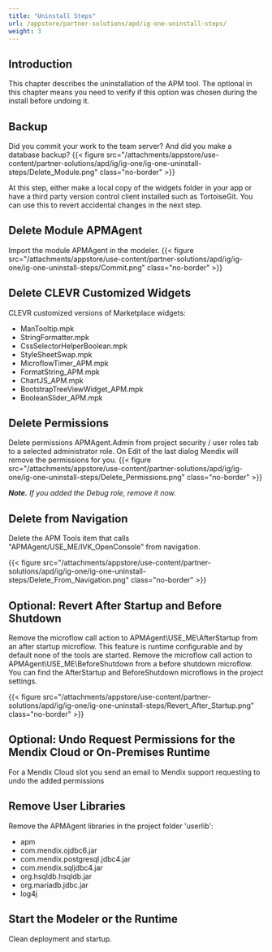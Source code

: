 ```yaml
---
title: "Uninstall Steps"
url: /appstore/partner-solutions/apd/ig-one-uninstall-steps/
weight: 3
---
```


## Introduction

This chapter describes the uninstallation of the APM tool. The optional in this chapter means you need to verify if this option was chosen during the install before undoing it.

## Backup

Did you commit your work to the team server? And did you make a database backup?
{{< figure src="/attachments/appstore/use-content/partner-solutions/apd/ig/ig-one/ig-one-uninstall-steps/Delete_Module.png" class="no-border" >}}

At this step, either make a local copy of the widgets folder in your app or have a third party version control client installed such as TortoiseGit. You can use this to revert accidental changes in the next step.

## Delete Module APMAgent

Import the module APMAgent in the modeler.
{{< figure src="/attachments/appstore/use-content/partner-solutions/apd/ig/ig-one/ig-one-uninstall-steps/Commit.png" class="no-border" >}}

## Delete CLEVR Customized Widgets

CLEVR customized versions of Marketplace widgets:

* ManTooltip.mpk
* StringFormatter.mpk
* CssSelectorHelperBoolean.mpk
* StyleSheetSwap.mpk
* MicroflowTimer_APM.mpk
* FormatString_APM.mpk
* ChartJS_APM.mpk
* BootstrapTreeViewWidget_APM.mpk
* BooleanSlider_APM.mpk

## Delete Permissions

Delete permissions APMAgent.Admin from project security / user roles tab to a selected administrator role. On Edit of the last dialog Mendix will remove the permissions for you.
{{< figure src="/attachments/appstore/use-content/partner-solutions/apd/ig/ig-one/ig-one-uninstall-steps/Delete_Permissions.png" class="no-border" >}}

***Note.*** *If you added the Debug role, remove it now.*

## Delete from Navigation

Delete the APM Tools item that calls "APMAgent/USE_ME/IVK_OpenConsole" from navigation.

{{< figure src="/attachments/appstore/use-content/partner-solutions/apd/ig/ig-one/ig-one-uninstall-steps/Delete_From_Navigation.png" class="no-border" >}}

## Optional: Revert After Startup and Before Shutdown

Remove the microflow call action to APMAgent\USE_ME\AfterStartup from an after startup microflow. This feature is runtime configurable and by default none of the tools are started.
Remove the microflow call action to APMAgent\USE_ME\BeforeShutdown from a before shutdown microflow.
You can find the AfterStartup and BeforeShutdown microflows in the project settings.

{{< figure src="/attachments/appstore/use-content/partner-solutions/apd/ig/ig-one/ig-one-uninstall-steps/Revert_After_Startup.png" class="no-border" >}}

## Optional: Undo Request Permissions for the Mendix Cloud or On-Premises Runtime

For a Mendix Cloud slot you send an email to Mendix support requesting to undo the added permissions

## Remove User Libraries

Remove the APMAgent libraries in the project folder 'userlib':

* apm
* com.mendix.ojdbc6.jar
* com.mendix.postgresql.jdbc4.jar
* com.mendix.sqljdbc4.jar
* org.hsqldb.hsqldb.jar
* org.mariadb.jdbc.jar
* log4j

## Start the Modeler or the Runtime

Clean deployment and startup.
